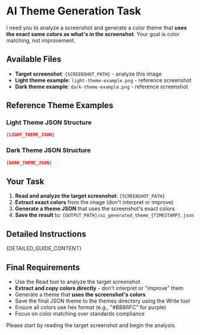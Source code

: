 # AI Theme Generation Task

I need you to analyze a screenshot and generate a color theme that **uses the exact same colors as what's in the screenshot**. Your goal is color matching, not improvement.

## Available Files

- **Target screenshot**: `{SCREENSHOT_PATH}` - analyze this image
- **Light theme example**: `light-theme-example.png` - reference screenshot
- **Dark theme example**: `dark-theme-example.png` - reference screenshot

## Reference Theme Examples

### Light Theme JSON Structure
```json
{LIGHT_THEME_JSON}
```

### Dark Theme JSON Structure
```json
{DARK_THEME_JSON}
```

## Your Task
1. **Read and analyze the target screenshot**: `{SCREENSHOT_PATH}`
2. **Extract exact colors** from the image (don't interpret or improve)
3. **Generate a theme JSON** that uses the screenshot's exact colors
4. **Save the result** to: `{OUTPUT_PATH}/ai_generated_theme_{TIMESTAMP}.json`

## Detailed Instructions

{DETAILED_GUIDE_CONTENT}

## Final Requirements
- Use the Read tool to analyze the target screenshot
- **Extract and copy colors directly** - don't interpret or "improve" them
- Generate a theme that **uses the screenshot's colors**
- Save the final JSON theme to the themes directory using the Write tool
- Ensure all colors use hex format (e.g., "#BB86FC" for purple)
- Focus on color matching over standards compliance

Please start by reading the target screenshot and begin the analysis.